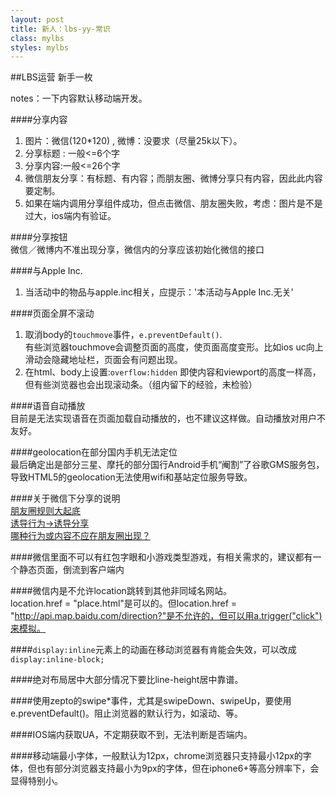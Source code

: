```yaml
---
layout: post
title: 新人：lbs-yy-常识
class: mylbs
styles: mylbs
---
```


##LBS运营 新手一枚

notes：一下内容默认移动端开发。

####分享内容           
1. 图片：微信(120*120) , 微博：没要求（尽量25k以下）。
2. 分享标题 : 一般<=6个字
3. 分享内容:一般<=26个字
4. 微信朋友分享：有标题、有内容；而朋友圈、微博分享只有内容，因此此内容要定制。
5. 如果在端内调用分享组件成功，但点击微信、朋友圈失败，考虑：图片是不是过大，ios端内有验证。

####分享按钮       
微信／微博内不准出现分享，微信内的分享应该初始化微信的接口

####与Apple Inc.  
1. 当活动中的物品与apple.inc相关，应提示：'本活动与Apple Inc.无关'

####页面全屏不滚动      
1. 取消body的`touchmove`事件，`e.preventDefault()`.    
    有些浏览器touchmove会调整页面的高度，使页面高度变形。比如ios uc向上滑动会隐藏地址栏，页面会有问题出现。
2. 在html、body上设置:`overflow:hidden` 
    即使内容和viewport的高度一样高，但有些浏览器也会出现滚动条。（组内留下的经验，未检验）

####语音自动播放        
目前是无法实现语音在页面加载自动播放的，也不建议这样做。自动播放对用户不友好。

####geolocation在部分国内手机无法定位    
最后确定出是部分三星、摩托的部分国行Android手机“阉割”了谷歌GMS服务包，导致HTML5的geolocation无法使用wifi和基站定位服务导致。

####关于微信下分享的说明      
[朋友圈规则大起底](http://mp.weixin.qq.com/s?__biz=MjM5NjM4MDAxMg==&mid=209206514&idx=1&sn=29ad2bda65c238442d6d1c15c1c6911a&scene=0&key=0acd51d81cb052bcd05365f4642be4b507800fb2cd835700c63d849879c3f2a7beb720bea6350f74af55e1f20b6f93a6&ascene=1&uin=MTkzMDA2NjU%3D&devicetype=Windows+7&version=61020019&pass_ticket=gN1VvcvYHglGx8tve0615%2BXEvi4n%2FgyaYjYYBM7Eea8%3D)     
[诱导行为->诱导分享](https://mp.weixin.qq.com/cgi-bin/readtemplate?token=790407390&t=business/faq_operation_tmpl&type=info#3dot3_3)    
[哪种行为或内容不应在朋友圈出现？](http://kf.qq.com/faq/131117ne2MV7141117JzI32q.html)

####微信里面不可以有红包字眼和小游戏类型游戏，有相关需求的，建议都有一个静态页面，倒流到客户端内     

####微信内是不允许location跳转到其他非同域名网站。    
location.href = "place.html"是可以的。但location.href = "http://api.map.baidu.com/direction?"是不允许的，但可以用a.trigger("click")来模拟。

####`display:inline`元素上的动画在移动浏览器有肯能会失效，可以改成`display:inline-block;`

####绝对布局居中大部分情况下要比line-height居中靠谱。

####使用zepto的swipe*事件，尤其是swipeDown、swipeUp，要使用e.preventDefault()。阻止浏览器的默认行为，如滚动、等。

####IOS端内获取UA，不定期获取不到，无法判断是否端内。

####移动端最小字体，一般默认为12px，chrome浏览器只支持最小12px的字体，但也有部分浏览器支持最小为9px的字体，但在iphone6+等高分辨率下，会显得特别小。